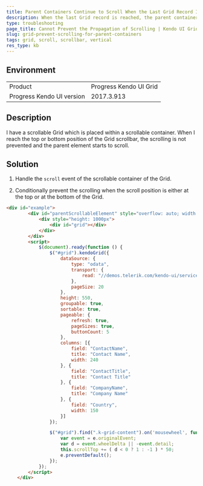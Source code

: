```yaml
---
title: Parent Containers Continue to Scroll When the Last Grid Record Is Reached
description: When the last Grid record is reached, the parent container continues to scroll.
type: troubleshooting
page_title: Cannot Prevent the Propagation of Scrolling | Kendo UI Grid
slug: grid-prevent-scrolling-for-parent-containers
tags: grid, scroll, scrollbar, vertical
res_type: kb
---
```


## Environment

<table>
 <tr>
  <td>Product</td>
  <td>Progress Kendo UI Grid</td>
 </tr>
 <tr>
  <td>Progress Kendo UI version</td>
  <td>2017.3.913</td>
 </tr>
</table>

## Description

I have a scrollable Grid which is placed within a scrollable container. When I reach the top or bottom position of the Grid scrollbar, the scrolling is not prevented and the parent element starts to scroll.

## Solution

1. Handle the `scroll` event of the scrollable container of the Grid.

1. Conditionally prevent the scrolling when the scroll position is either at the top or at the bottom of the Grid.

```html
<div id="example">
		<div id="parentScrollableElement" style="overflow: auto; width: 600px; height: 600px;">
			<div style="height: 1000px">
				<div id="grid"></div>
			</div>
		</div>
		<script>
			$(document).ready(function () {
				$("#grid").kendoGrid({
					dataSource: {
						type: "odata",
						transport: {
							read: "//demos.telerik.com/kendo-ui/service/Northwind.svc/Customers"
						},
						pageSize: 20
					},
					height: 550,
					groupable: true,
					sortable: true,
					pageable: {
						refresh: true,
						pageSizes: true,
						buttonCount: 5
					},
					columns: [{						
						field: "ContactName",
						title: "Contact Name",
						width: 240
					}, {
						field: "ContactTitle",
						title: "Contact Title"
					}, {
						field: "CompanyName",
						title: "Company Name"
					}, {
						field: "Country",
						width: 150
					}]
				});

				$("#grid").find(".k-grid-content").on('mousewheel', function (e) {
					var event = e.originalEvent;
					var	d = event.wheelDelta || -event.detail;
					this.scrollTop += ( d < 0 ? 1 : -1 ) * 50;
					e.preventDefault();
				});
			});
		</script>
	</div>
```
